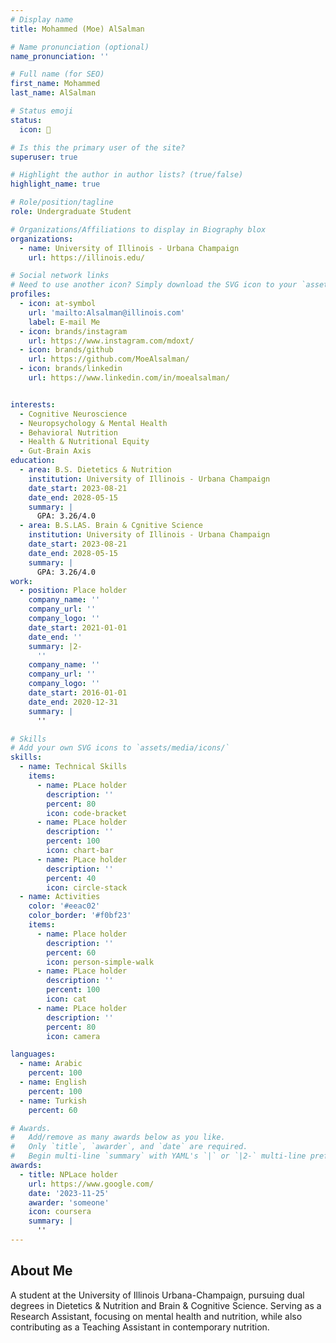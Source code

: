 ```yaml
---
# Display name
title: Mohammed (Moe) AlSalman

# Name pronunciation (optional)
name_pronunciation: ''

# Full name (for SEO)
first_name: Mohammed
last_name: AlSalman

# Status emoji
status:
  icon: 🧠

# Is this the primary user of the site?
superuser: true

# Highlight the author in author lists? (true/false)
highlight_name: true

# Role/position/tagline
role: Undergraduate Student

# Organizations/Affiliations to display in Biography blox
organizations:
  - name: University of Illinois - Urbana Champaign
    url: https://illinois.edu/

# Social network links
# Need to use another icon? Simply download the SVG icon to your `assets/media/icons/` folder.
profiles:
  - icon: at-symbol
    url: 'mailto:Alsalman@illinois.com'
    label: E-mail Me
  - icon: brands/instagram
    url: https://www.instagram.com/mdoxt/
  - icon: brands/github
    url: https://github.com/MoeAlsalman/
  - icon: brands/linkedin
    url: https://www.linkedin.com/in/moealsalman/


interests:
  - Cognitive Neuroscience
  - Neuropsychology & Mental Health
  - Behavioral Nutrition
  - Health & Nutritional Equity
  - Gut-Brain Axis
education:
  - area: B.S. Dietetics & Nutrition
    institution: University of Illinois - Urbana Champaign
    date_start: 2023-08-21
    date_end: 2028-05-15
    summary: |
      GPA: 3.26/4.0
  - area: B.S.LAS. Brain & Cgnitive Science
    institution: University of Illinois - Urbana Champaign
    date_start: 2023-08-21
    date_end: 2028-05-15
    summary: |
      GPA: 3.26/4.0
work:
  - position: Place holder
    company_name: ''
    company_url: ''
    company_logo: ''
    date_start: 2021-01-01
    date_end: ''
    summary: |2-
      ''
    company_name: ''
    company_url: ''
    company_logo: ''
    date_start: 2016-01-01
    date_end: 2020-12-31
    summary: |
      ''

# Skills
# Add your own SVG icons to `assets/media/icons/`
skills:
  - name: Technical Skills
    items:
      - name: PLace holder
        description: ''
        percent: 80
        icon: code-bracket
      - name: PLace holder
        description: ''
        percent: 100
        icon: chart-bar
      - name: PLace holder
        description: ''
        percent: 40
        icon: circle-stack
  - name: Activities
    color: '#eeac02'
    color_border: '#f0bf23'
    items:
      - name: Place holder
        description: ''
        percent: 60
        icon: person-simple-walk
      - name: PLace holder
        description: ''
        percent: 100
        icon: cat
      - name: PLace holder
        description: ''
        percent: 80
        icon: camera

languages:
  - name: Arabic
    percent: 100
  - name: English
    percent: 100
  - name: Turkish
    percent: 60

# Awards.
#   Add/remove as many awards below as you like.
#   Only `title`, `awarder`, and `date` are required.
#   Begin multi-line `summary` with YAML's `|` or `|2-` multi-line prefix and indent 2 spaces below.
awards:
  - title: NPLace holder
    url: https://www.google.com/
    date: '2023-11-25'
    awarder: 'someone'
    icon: coursera
    summary: |
      ''
---
```


## About Me

A student at the University of Illinois Urbana-Champaign, pursuing dual degrees in Dietetics & Nutrition and Brain & Cognitive Science. Serving as a Research Assistant, focusing on mental health and nutrition, while also contributing as a Teaching Assistant in contemporary nutrition.